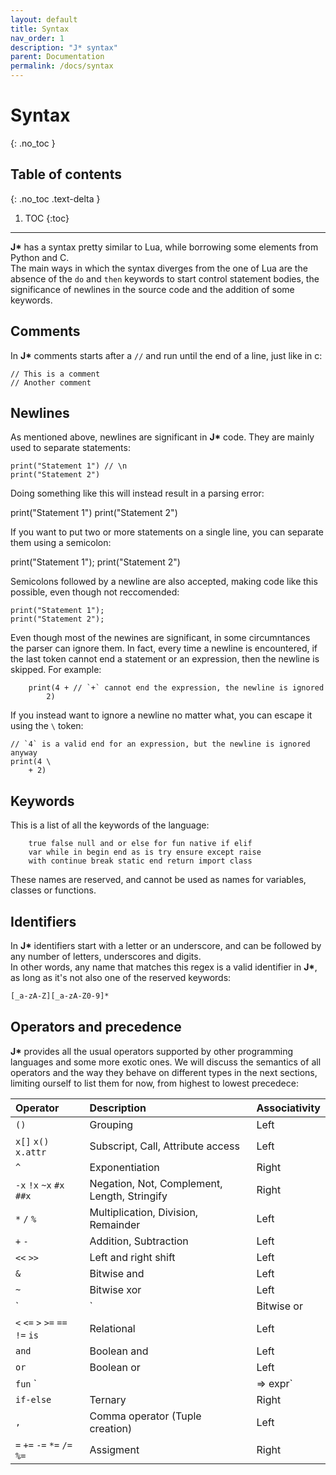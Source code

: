 ```yaml
---
layout: default
title: Syntax
nav_order: 1
description: "J* syntax"
parent: Documentation
permalink: /docs/syntax
---
```


# Syntax
{: .no_toc }

## Table of contents
{: .no_toc .text-delta }

1. TOC
{:toc}

---

**J\*** has a syntax pretty similar to Lua, while borrowing some elements from Python and C.  
The main ways in which the syntax diverges from the one of Lua are the absence of the `do` and 
`then` keywords to start control statement bodies, the significance of newlines in the source code 
and the addition of some keywords.

## Comments

In **J\*** comments starts after a `//` and run until the end of a line, just like in c:
```jstar
// This is a comment
// Another comment
```

## Newlines

As mentioned above, newlines are significant in **J\*** code. They are mainly used to separate 
statements:
```jstar
print("Statement 1") // \n
print("Statement 2")
```

Doing something like this will instead result in a parsing error:
<div class="runnable-snippet">
print("Statement 1") print("Statement 2")
</div>

If you want to put two or more statements on a single line, you can separate them using a semicolon:
<div class="runnable-snippet">
print("Statement 1"); print("Statement 2")
</div>

Semicolons followed by a newline are also accepted, making code like this possible, even though not
reccomended:
```jstar
print("Statement 1");
print("Statement 2");
```

Even though most of the newines are significant, in some circumntances the parser can ignore them.
In fact, every time a newline is encountered, if the last token cannot end a statement or an 
expression, then the newline is skipped. For example:
```jstar
    print(4 + // `+` cannot end the expression, the newline is ignored
        2)
```

If you instead want to ignore a newline no matter what, you can escape it using the `\` token:
```jstar
// `4` is a valid end for an expression, but the newline is ignored anyway
print(4 \
    + 2)
```

## Keywords
This is a list of all the keywords of the language:
```jstar
    true false null and or else for fun native if elif
    var while in begin end as is try ensure except raise
    with continue break static end return import class
```
These names are reserved, and cannot be used as names for variables, classes or functions.

## Identifiers

In **J\*** identifiers start with  a letter or an underscore, and can be followed by any number
of letters, underscores and digits.  
In other words, any name that matches this regex is a valid identifier in **J\***, as long as it's 
not also one of the reserved keywords:
```bash
[_a-zA-Z][_a-zA-Z0-9]*
```

## Operators and precedence

**J\*** provides all the usual operators supported by other programming languages and some more
exotic ones. We will discuss the semantics of all operators and the way they behave on different 
types in the next sections, limiting ourself to list them for now, from highest to lowest 
precedece:

| Operator                         | Description                                    | Associativity  |
|:---------------------------------|:-----------------------------------------------|:---------------|
| `()`                             | Grouping                                       | Left           |
| `x[]` `x()` `x.attr`             | Subscript, Call, Attribute access              | Left           |
| `^`                              | Exponentiation                                 | Right          |
| `-x` `!x` `~x` `#x` `##x`        | Negation, Not, Complement, Length, Stringify   | Right          |
| `*` `/` `%`                      | Multiplication, Division, Remainder            | Left           |
| `+` `-`                          | Addition, Subtraction                          | Left           |
| `<<` `>>`                        | Left and right shift                           | Left           |
| `&`                              | Bitwise and                                    | Left           |
| `~`                              | Bitwise xor                                    | Left           |
| `|`                              | Bitwise or                                     | Left           |
| `<` `<=` `>` `>=` `==` `!=` `is` | Relational                                     | Left           |
| `and`                            | Boolean and                                    | Left           |
| `or`                             | Boolean or                                     | Left           |
| `fun` `|| => expr`               | Functon literal, lambda                        | Right          |
| `if-else`                        | Ternary                                        | Right          |
| `,`                              | Comma operator (Tuple creation)                | Left           |
| `=` `+=` `-=` `*=` `/=` `%=`     | Assigment                                      | Right          |


